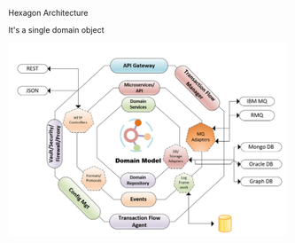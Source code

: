 Hexagon Architecture

It's a single domain object

![Spotlight Context Diagram](..//Images/Hexagon.PNG)
